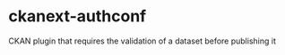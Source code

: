ckanext-authconf
================

CKAN plugin that requires the validation of a dataset before publishing it 
